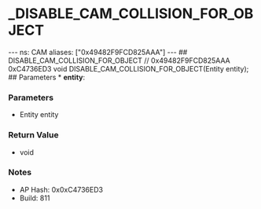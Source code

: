 # _DISABLE_CAM_COLLISION_FOR_OBJECT

--- ns: CAM aliases: ["0x49482F9FCD825AAA"] --- ## DISABLE_CAM_COLLISION_FOR_OBJECT  // 0x49482F9FCD825AAA 0xC4736ED3 void DISABLE_CAM_COLLISION_FOR_OBJECT(Entity entity);  ## Parameters * **entity**:

### Parameters
* Entity entity

### Return Value
* void

### Notes
* AP Hash: 0x0xC4736ED3
* Build: 811

